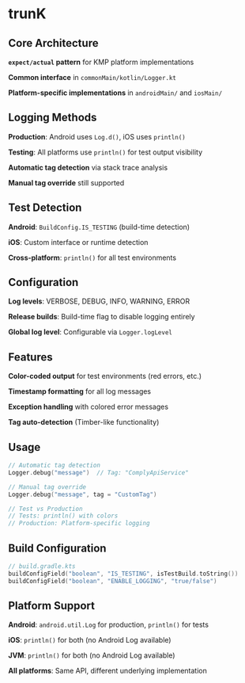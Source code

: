 # trunK

## Core Architecture

**`expect/actual` pattern** for KMP platform implementations

**Common interface** in `commonMain/kotlin/Logger.kt`

**Platform-specific implementations** in `androidMain/` and `iosMain/`

## Logging Methods

**Production**: Android uses `Log.d()`, iOS uses `println()`

**Testing**: All platforms use `println()` for test output visibility

**Automatic tag detection** via stack trace analysis

**Manual tag override** still supported

## Test Detection

**Android**: `BuildConfig.IS_TESTING` (build-time detection)

**iOS**: Custom interface or runtime detection

**Cross-platform**: `println()` for all test environments

## Configuration

**Log levels**: VERBOSE, DEBUG, INFO, WARNING, ERROR

**Release builds**: Build-time flag to disable logging entirely

**Global log level**: Configurable via `Logger.logLevel`

## Features

**Color-coded output** for test environments (red errors, etc.)

**Timestamp formatting** for all log messages

**Exception handling** with colored error messages

**Tag auto-detection** (Timber-like functionality)

## Usage

``` kt
// Automatic tag detection
Logger.debug("message")  // Tag: "ComplyApiService"

// Manual tag override
Logger.debug("message", tag = "CustomTag")

// Test vs Production
// Tests: println() with colors
// Production: Platform-specific logging
```

## Build Configuration

``` kt
// build.gradle.kts
buildConfigField("boolean", "IS_TESTING", isTestBuild.toString())
buildConfigField("boolean", "ENABLE_LOGGING", "true/false")
```

## Platform Support

**Android**: `android.util.Log` for production, `println()` for tests

**iOS**: `println()` for both (no Android Log available)

**JVM**: `println()` for both (no Android Log available)

**All platforms**: Same API, different underlying implementation
